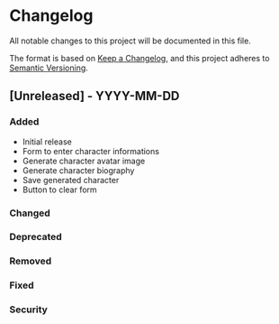 # Changelog

All notable changes to this project will be documented in this file.

The format is based on [Keep a Changelog](https://keepachangelog.com/en/1.1.0/),
and this project adheres to [Semantic Versioning](https://semver.org/spec/v2.0.0.html).

## [Unreleased] - YYYY-MM-DD

### Added

- Initial release
- Form to enter character informations
- Generate character avatar image
- Generate character biography
- Save generated character
- Button to clear form

### Changed

### Deprecated

### Removed

### Fixed

### Security



